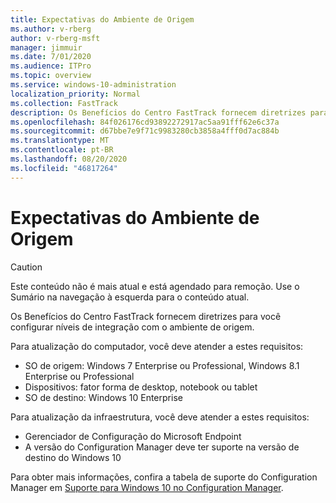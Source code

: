 ```yaml
---
title: Expectativas do Ambiente de Origem
ms.author: v-rberg
author: v-rberg-msft
manager: jimmuir
ms.date: 7/01/2020
ms.audience: ITPro
ms.topic: overview
ms.service: windows-10-administration
localization_priority: Normal
ms.collection: FastTrack
description: Os Benefícios do Centro FastTrack fornecem diretrizes para você configurar níveis de integração com o ambiente de origem para a implantação do Windows 10.
ms.openlocfilehash: 84f026176cd93892272917ac5aa91fff62e6c37a
ms.sourcegitcommit: d67bbe7e9f71c9983280cb3858a4fff0d7ac884b
ms.translationtype: MT
ms.contentlocale: pt-BR
ms.lasthandoff: 08/20/2020
ms.locfileid: "46817264"
---
```

# <a name="source-environment-expectations"></a>Expectativas do Ambiente de Origem

> [!CAUTION]
> Este conteúdo não é mais atual e está agendado para remoção. Use o Sumário na navegação à esquerda para o conteúdo atual.

Os Benefícios do Centro FastTrack fornecem diretrizes para você configurar níveis de integração com o ambiente de origem.
  
Para atualização do computador, você deve atender a estes requisitos:

- SO de origem: Windows 7 Enterprise ou Professional, Windows 8.1 Enterprise ou Professional
- Dispositivos: fator forma de desktop, notebook ou tablet
- SO de destino: Windows 10 Enterprise

Para atualização da infraestrutura, você deve atender a estes requisitos:   

- Gerenciador de Configuração do Microsoft Endpoint  
- A versão do Configuration Manager deve ter suporte na versão de destino do Windows 10

Para obter mais informações, confira a tabela de suporte do Configuration Manager em [Suporte para Windows 10 no Configuration Manager](https://docs.microsoft.com/sccm/core/plan-design/configs/support-for-windows-10).
  